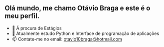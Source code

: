 ## Olá mundo, me chamo Otávio Braga e este é o meu perfil.
- 🔭 Á procura de Estágios
- 🌱 Atualmente estudo Python e Interface de programação de aplicações
- 📫 Contate-me no email: otavio10braga@hotmail.com

